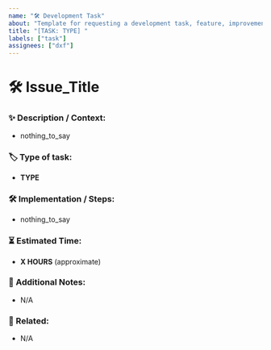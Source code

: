 ```yaml
---
name: "🛠️ Development Task"
about: "Template for requesting a development task, feature, improvement, fix, etc."
title: "[TASK: TYPE] "
labels: ["task"]
assignees: ["dxf"]
---
```


# 🛠️ Issue_Title
<!-- Please keep the emoji and use Title Case for the issue title -->

### ✨ Description / Context:
<!-- Any details, context, or notes to help understand the work -->
- nothing_to_say

### 🏷️ Type of task:
<!-- Select one or two that apply -->
- **TYPE**

### 🛠 Implementation / Steps:
<!-- Add steps, hints, or guidance if necessary -->
- nothing_to_say

### ⏳ Estimated Time:
- **X HOURS** (approximate)

### 📝 Additional Notes:
- N/A

### 🔗 Related: 
<!-- List other issues or PRs that are dependencies of this task -->
- N/A